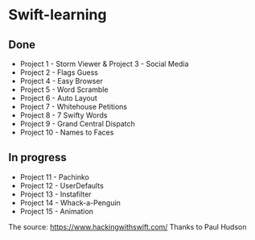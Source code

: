 # Swift-learning

## Done
- Project 1 - Storm Viewer & Project 3 - Social Media
- Project 2 - Flags Guess
- Project 4 - Easy Browser
- Project 5 - Word Scramble
- Project 6 - Auto Layout
- Project 7 - Whitehouse Petitions
- Project 8 - 7 Swifty Words
- Project 9 - Grand Central Dispatch
- Project 10 - Names to Faces

## In progress
- Project 11 - Pachinko
- Project 12 - UserDefaults
- Project 13 - Instafilter
- Project 14 - Whack-a-Penguin
- Project 15 - Animation


The source: https://www.hackingwithswift.com/
Thanks to Paul Hudson
